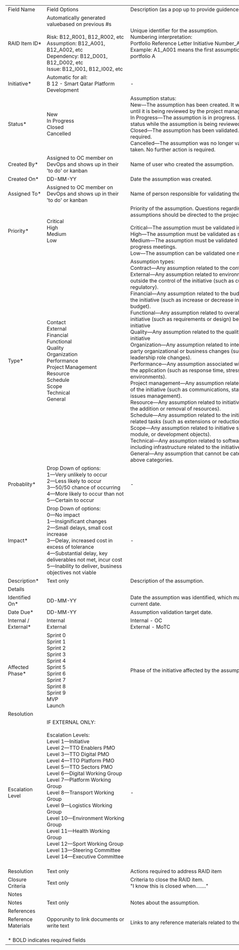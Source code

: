 <DIV>










<TABLE  width=919 style="border-collapse:collapse;width:689pt">

 <COL  width=106 style="width:80pt"/>
 <COL  width=260 style="width:195pt"/>
 <COL  width=553 style="width:415pt"/>
 <TR style="height:11.25pt">
  <TD  width=106  height=15  class=xl27 style="width:80pt;height:11.25pt">Field Name</TD>
  <TD  width=260  class=xl28 style="width:195pt">Field Options</TD>
  <TD  width=553  class=xl27 style="width:415pt">Description (as a pop up to provide guidence)</TD>
 </TR>
 <TR style="height:54.0pt">
  <TD  width=106  height=72  class=xl16 style="width:80pt;height:54.0pt">RAID Item ID*</TD>
  <TD  width=260  class=xl24 style="width:195pt">Automatically generated valuebased on previous #s<BR/>
  <BR/>
  Risk: B12_R001, B12_R002, etc<BR/>
  Assumption: B12_A001, B12_A002, etc<BR/>
  Dependency: B12_D001, B12_D002, etc<BR/>
  Issue: B12_I001, B12_I002, etc</TD>
  <TD  width=553  class=xl17 style="width:415pt">Unique identifier for the assumption.<BR/>
  Numbering interpretation:<BR/>
  Portfolio Reference Letter Initiative Number_A_Assumption Number<BR/>
  Example: A1_A001 means the first assumption in initiative 1 of portfolio A<BR/>
  </TD>
 </TR>
 <TR style="height:18.0pt">
  <TD  width=106  height=24  class=xl16 style="width:80pt;height:18.0pt">Initiative*</TD>
  <TD  width=260  class=xl25 style="width:195pt"><SPAN  class=font9>Automatic for all: </SPAN><SPAN 
  class=font5><BR/>
  B 12 - Smart Qatar Platform Development</SPAN></TD>
  <TD  width=553  class=xl16 style="width:415pt">-</TD>
 </TR>
 <TR style="height:72.0pt">
  <TD  width=106  height=96  class=xl16 style="width:80pt;height:72.0pt">Status*</TD>
  <TD  width=260  class=xl25 style="width:195pt">New<BR/>
  In Progress<BR/>
  Closed<BR/>
  Cancelled</TD>
  <TD  width=553  class=xl16 style="width:415pt">Assumption status:<BR/>
  <SPAN 
  class=font6>New—</SPAN><SPAN  class=font5>The assumption has been created. It will remain in this status until it is being reviewed by the project manager. <BR/>
  </SPAN><SPAN 
  class=font6>In Progress—</SPAN><SPAN  class=font5>The assumption is in progress. It will remain in this status while the assumption is being reviewed.<BR/>
  </SPAN><SPAN 
  class=font6>Closed</SPAN><SPAN  class=font5>—The assumption has been validated. No further action is required.<BR/>
  </SPAN><SPAN 
  class=font6>Cancelled—</SPAN><SPAN  class=font5>The assumption was no longer valid and no action was taken. No further action is required.</SPAN></TD>
 </TR>
 <TR style="height:18.0pt">
  <TD  width=106  height=24  class=xl18 style="width:80pt;height:18.0pt">Created By*</TD>
  <TD  width=260  class=xl21 style="width:195pt">Assigned to OC member on DevOps and shows up in their 'to do' or kanban</TD>
  <TD  width=553  class=xl19 style="width:415pt">Name of user who created the assumption.</TD>
 </TR>
 <TR style="height:14.25pt">
  <TD  width=106  height=19  class=xl18 style="width:80pt;height:14.25pt">Created On*</TD>
  <TD  width=260  class=xl21 style="width:195pt">DD-MM-YY</TD>
  <TD  width=553  class=xl19 style="width:415pt">Date the assumption was created.</TD>
 </TR>
 <TR style="height:18.0pt">
  <TD  width=106  height=24  class=xl18 style="width:80pt;height:18.0pt">Assigned To*</TD>
  <TD  width=260  class=xl21 style="width:195pt">Assigned to OC member on DevOps and shows up in their 'to do' or kanban</TD>
  <TD  width=553  class=xl19 style="width:415pt">Name of person responsible for validating the assumption.</TD>
 </TR>
 <TR style="height:72.0pt">
  <TD  width=106  height=96  class=xl18 style="width:80pt;height:72.0pt">Priority*</TD>
  <TD  width=260  class=xl21 style="width:195pt">Critical<BR/>
  High<BR/>
  Medium<BR/>
  Low</TD>
  <TD  width=553  class=xl19 style="width:415pt">Priority of the assumption. Questions regarding the priority for assumptions should be directed to the project manager.<BR/>
  <BR/>
  <SPAN 
  class=font6>Critical</SPAN><SPAN  class=font5>—The assumption must be validated immediately.</SPAN><SPAN 
  class=font6><BR/>
  High</SPAN><SPAN  class=font5>—The assumption must be validated as soon as possible. </SPAN><SPAN 
  class=font6><BR/>
  Medium—</SPAN><SPAN  class=font5>The assumption must be validated during the weekly progress meetings.<BR/>
  </SPAN><SPAN 
  class=font6>Low—</SPAN><SPAN  class=font5>The assumption can be validated one month after it is created.</SPAN></TD>
 </TR>
 <TR style="height:225.0pt">
  <TD  width=106  height=300  class=xl18 style="width:80pt;height:225.0pt">Type*</TD>
  <TD  width=260  class=xl21 style="width:195pt">Contact<BR/>
  External<BR/>
  Financial<BR/>
  Functional<BR/>
  Quality<BR/>
  Organization<BR/>
  Performance<BR/>
  Project Management <BR/>
  Resource <BR/>
  Schedule <BR/>
  Scope<BR/>
  Technical<BR/>
  General</TD>
  <TD  width=553  class=xl19 style="width:415pt">Assumption types:<BR/>
  <SPAN 
  class=font6>Contract</SPAN><SPAN  class=font5>—Any assumption related to the contracts of the initiative<BR/>
  </SPAN><SPAN 
  class=font6>External</SPAN><SPAN  class=font5>—Any assumption related to environmental factors largely outside the control of the initiative (such as cultural, legal, or regulatory).<BR/>
  </SPAN><SPAN 
  class=font6>Financial</SPAN><SPAN  class=font5>—Any assumption related to the budget or cost structure of the initiative (such as increase or decrease in initiative-related budget).<BR/>
  </SPAN><SPAN 
  class=font6>Functional</SPAN><SPAN  class=font5>—Any assumption related to overall function of the initiative (such as requirements or design) being developed by the initiative <BR/>
  </SPAN><SPAN 
  class=font6>Quality</SPAN><SPAN  class=font5>—Any assumption related to the quality requirements of the initiative<BR/>
  </SPAN><SPAN 
  class=font6>Organization</SPAN><SPAN  class=font5>—Any assumption related to internal, MOTC, or third-party organizational or business changes (such as executive leadership role changes).<BR/>
  </SPAN><SPAN 
  class=font6>Performance</SPAN><SPAN  class=font5>—Any assumption associated with the performance of the application (such as response time, stress testing, development environments).<BR/>
  </SPAN><SPAN 
  class=font6>Project management</SPAN><SPAN  class=font5>—Any assumption related to the management of the initiative (such as communications, status reporting, and issues management).<BR/>
  </SPAN><SPAN 
  class=font6>Resource</SPAN><SPAN  class=font5>—Any assumption related to initiative resources (such as the addition or removal of resources).<BR/>
  </SPAN><SPAN 
  class=font6>Schedule</SPAN><SPAN  class=font5>—Any assumption related to the initiative Work Plan and related tasks (such as extensions or reductions of project timeline).<BR/>
  </SPAN><SPAN 
  class=font6>Scope</SPAN><SPAN  class=font5>—Any assumption related to initiative scope (such as process, module, or development objects).<BR/>
  </SPAN><SPAN 
  class=font6>Technical</SPAN><SPAN  class=font5>—Any assumption related to software or hardware, including infrastructure related to the initiative<BR/>
  </SPAN><SPAN 
  class=font6>General</SPAN><SPAN  class=font5>—Any assumption that cannot be categorized into one of the above categories.</SPAN></TD>
 </TR>
 <TR style="height:63.0pt">
  <TD  width=106  height=84  class=xl18 style="width:80pt;height:63.0pt">Probablity*</TD>
  <TD  width=260  class=xl21 style="width:195pt">Drop Down of options:<BR/>
  1—Very unlikely to occur<BR/>
  2—Less likely to occur<BR/>
  3—50/50 chance of occurring<BR/>
  4—More likely to occur than not<BR/>
  5—Certain to occur<BR/>
  </TD>
  <TD  width=553  class=xl19 style="width:415pt">-</TD>
 </TR>
 <TR style="height:72.0pt">
  <TD  width=106  height=96  class=xl18 style="width:80pt;height:72.0pt">Impact*</TD>
  <TD  width=260  class=xl21 style="width:195pt">Drop Down of options: <BR/>
  0—No impact<BR/>
  1—Insignificant changes<BR/>
  2—Small delays, small cost increase<BR/>
  3—Delay, increased cost in excess of tolerance<BR/>
  4—Substantial delay, key deliverables not met, incur cost<BR/>
  5—Inability to deliver, business objectives not viable<BR/>
  </TD>
  <TD  width=553  class=xl19 style="width:415pt">-</TD>
 </TR>
 <TR style="height:14.25pt">
  <TD  width=106  height=19  class=xl18 style="width:80pt;height:14.25pt">Description*</TD>
  <TD  width=260  class=xl21 style="width:195pt">Text only</TD>
  <TD  width=553  class=xl19 style="width:415pt">Description of the assumption.</TD>
 </TR>
 <TR style="height:14.25pt">
  <TD  colspan=3  width=919  height=19  class=xl39 style="width:689pt;height:14.25pt">Details</TD>
 </TR>
 <TR style="height:14.25pt">
  <TD  width=106  height=19  class=xl18 style="width:80pt;height:14.25pt">Identified On*</TD>
  <TD  width=260  class=xl21 style="width:195pt">DD-MM-YY</TD>
  <TD  width=553  class=xl19 style="width:415pt">Date the assumption was identified, which may be prior to the current date.</TD>
 </TR>
 <TR style="height:14.25pt">
  <TD  width=106  height=19  class=xl18 style="width:80pt;height:14.25pt">Date Due*</TD>
  <TD  width=260  class=xl21 style="width:195pt">DD-MM-YY</TD>
  <TD  width=553  class=xl19 style="width:415pt">Assumption validation target date.</TD>
 </TR>
 <TR style="height:18.0pt">
  <TD  width=106  height=24  class=xl18 style="width:80pt;height:18.0pt">Internal / External*</TD>
  <TD  width=260  class=xl21 style="width:195pt">Internal<BR/>
  External</TD>
  <TD  width=553  class=xl19 style="width:415pt">Internal - OC<BR/>
  External - MoTC</TD>
 </TR>
 <TR style="height:108.0pt">
  <TD  width=106  height=144  class=xl18 style="width:80pt;height:108.0pt">Affected Phase*</TD>
  <TD  width=260  class=xl21 style="width:195pt">Sprint 0<BR/>
  Sprint 1<BR/>
  Sprint 2<BR/>
  Sprint 3<BR/>
  Sprint 4<BR/>
  Sprint 5<BR/>
  Sprint 6<BR/>
  Sprint 7<BR/>
  Sprint 8<BR/>
  Sprint 9<BR/>
  MVP<BR/>
  Launch</TD>
  <TD  width=553  class=xl19 style="width:415pt">Phase of the initiative affected by the assumption.</TD>
 </TR>
 <TR style="height:14.25pt">
  <TD  colspan=3  width=919  height=19  class=xl39 style="width:689pt;height:14.25pt">Resolution</TD>
 </TR>
 <TR style="height:180.0pt">
  <TD  width=106  height=240  class=xl20 style="width:80pt;height:180.0pt">Escalation Level</TD>
  <TD  width=260  class=xl29 style="width:195pt">IF EXTERNAL ONLY:<BR/>
  <BR/>
  Escalation Levels: <BR/>
  Level 1—Initiative<BR/>
  Level 2—TTO Enablers PMO<BR/>
  Level 3—TTO Digital PMO<BR/>
  Level 4—TTO Platform PMO<BR/>
  Level 5—TTO Sectors PMO<BR/>
  Level 6—Digital Working Group<BR/>
  Level 7—Platform Working Group<BR/>
  Level 8—Transport Working Group<BR/>
  Level 9—Logistics Working Group<BR/>
  Level 10—Environment Working Group<BR/>
  Level 11—Health Working Group<BR/>
  Level 12—Sport Working Group<BR/>
  Level 13—Steering Committee<BR/>
  Level 14—Executive Committee<SPAN 
  class=font11><BR/>
  </SPAN><SPAN  class=font10><BR/>
  </SPAN></TD>
  <TD  width=553  class=xl29 style="width:415pt">-</TD>
 </TR>
 <TR style="height:19.5pt">
  <TD  width=106  height=26  class=xl18 style="width:80pt;height:19.5pt">Resolution</TD>
  <TD  width=260  class=xl21 style="width:195pt">Text only</TD>
  <TD  width=553  class=xl19 style="width:415pt">Actions required to address RAID item</TD>
 </TR>
 <TR style="height:18.0pt">
  <TD  width=106  height=24  class=xl18 style="width:80pt;height:18.0pt">Closure Criteria</TD>
  <TD  width=260  class=xl21 style="width:195pt">Text only</TD>
  <TD  width=553  class=xl19 style="width:415pt">Criteria to close the RAID item.<BR/>
  &quot;I know this is closed when…….&quot;</TD>
 </TR>
 <TR style="height:19.5pt">
  <TD  colspan=3  width=919  height=26  class=xl39 style="width:689pt;height:19.5pt">Notes</TD>
 </TR>
 <TR style="height:14.25pt">
  <TD  width=106  height=19  class=xl20 style="width:80pt;height:14.25pt">Notes</TD>
  <TD  width=260  class=xl21 style="width:195pt">Text only</TD>
  <TD  width=553  class=xl19 style="width:415pt">Notes about the assumption.</TD>
 </TR>
 <TR style="height:14.25pt">
  <TD  colspan=3  width=919  height=19  class=xl39 style="width:689pt;height:14.25pt">References</TD>
 </TR>
 <TR style="height:18.0pt">
  <TD  width=106  height=24  class=xl20 style="width:80pt;height:18.0pt">Reference Materials</TD>
  <TD  width=260  class=xl21 style="width:195pt">Opporunity to link documents or write text</TD>
  <TD  width=553  class=xl19 style="width:415pt">Links to any reference materials related to the assumption.</TD>
 </TR>
 <TR style="height:14.25pt">
  <TD  width=106  height=19  class=xl22 style="width:80pt;height:14.25pt"></TD>
  <TD  width=260  class=xl22 style="width:195pt"></TD>
  <TD  width=553  class=xl22 style="width:415pt"></TD>
 </TR>
 <TR style="height:14.25pt">
  <TD  colspan=3  width=919  height=19  class=xl42 style="width:689pt;height:14.25pt">* BOLD indicates required fields</TD>
 </TR></TABLE></DIV>